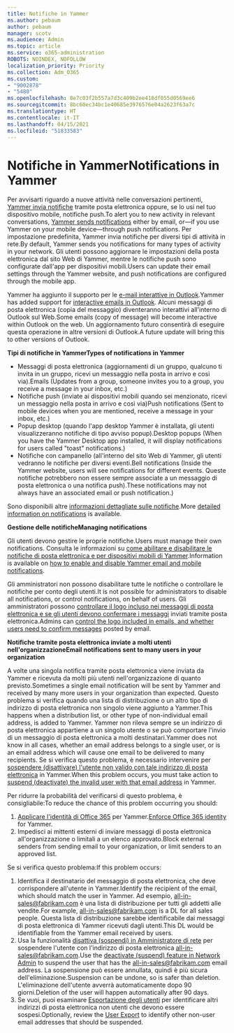 ```yaml
---
title: Notifiche in Yammer
ms.author: pebaum
author: pebaum
manager: scotv
ms.audience: Admin
ms.topic: article
ms.service: o365-administration
ROBOTS: NOINDEX, NOFOLLOW
localization_priority: Priority
ms.collection: Adm_O365
ms.custom:
- "9002878"
- "5480"
ms.openlocfilehash: 8e7c03f2b557a7d3c409b2ee418df055d0569ee6
ms.sourcegitcommit: 8bc60ec34bc1e40685e3976576e04a2623f63a7c
ms.translationtype: HT
ms.contentlocale: it-IT
ms.lasthandoff: 04/15/2021
ms.locfileid: "51833583"
---
```

# <a name="notifications-in-yammer"></a><span data-ttu-id="fc845-102">Notifiche in Yammer</span><span class="sxs-lookup"><span data-stu-id="fc845-102">Notifications in Yammer</span></span>

<span data-ttu-id="fc845-103">Per avvisarti riguardo a nuove attività nelle conversazioni pertinenti, [Yammer invia notifiche](https://support.microsoft.com/en-gb/office/enable-or-disable-yammer-email-and-phone-notifications-93e530e0-189f-4768-8f28-7683d48cc996) tramite posta elettronica oppure, se lo usi nel tuo dispositivo mobile, notifiche push.</span><span class="sxs-lookup"><span data-stu-id="fc845-103">To alert you to new activity in relevant conversations, [Yammer sends notifications](https://support.microsoft.com/en-gb/office/enable-or-disable-yammer-email-and-phone-notifications-93e530e0-189f-4768-8f28-7683d48cc996) either by email, or—if you use Yammer on your mobile device—through push notifications.</span></span> <span data-ttu-id="fc845-104">Per impostazione predefinita, Yammer invia notifiche per diversi tipi di attività in rete.</span><span class="sxs-lookup"><span data-stu-id="fc845-104">By default, Yammer sends you notifications for many types of activity in your network.</span></span> <span data-ttu-id="fc845-105">Gli utenti possono aggiornare le impostazioni della posta elettronica dal sito Web di Yammer, mentre le notifiche push sono configurate dall'app per dispositivi mobili.</span><span class="sxs-lookup"><span data-stu-id="fc845-105">Users can update their email settings through the Yammer website, and push notifications are configured through the mobile app.</span></span> 

<span data-ttu-id="fc845-106">Yammer ha aggiunto il supporto per le [e-mail interattive in Outlook](https://techcommunity.microsoft.com/t5/outlook-blog/interactive-yammer-emails-in-outlook-on-the-web-are-here/ba-p/1209420).</span><span class="sxs-lookup"><span data-stu-id="fc845-106">Yammer has added support for [interactive emails in Outlook](https://techcommunity.microsoft.com/t5/outlook-blog/interactive-yammer-emails-in-outlook-on-the-web-are-here/ba-p/1209420).</span></span> <span data-ttu-id="fc845-107">Alcuni messaggi di posta elettronica (copia del messaggio) diventeranno interattivi all'interno di Outlook sul Web.</span><span class="sxs-lookup"><span data-stu-id="fc845-107">Some emails (copy of message) will become interactive within Outlook on the web.</span></span> <span data-ttu-id="fc845-108">Un aggiornamento futuro consentirà di eseguire questa operazione in altre versioni di Outlook.</span><span class="sxs-lookup"><span data-stu-id="fc845-108">A future update will bring this to other versions of Outlook.</span></span>

<span data-ttu-id="fc845-109">**Tipi di notifiche in Yammer**</span><span class="sxs-lookup"><span data-stu-id="fc845-109">**Types of notifications in Yammer**</span></span>

- <span data-ttu-id="fc845-110">Messaggi di posta elettronica (aggiornamenti di un gruppo, qualcuno ti invita in un gruppo, ricevi un messaggio nella posta in arrivo e così via).</span><span class="sxs-lookup"><span data-stu-id="fc845-110">Emails (Updates from a group, someone invites you to a group, you receive a message in your inbox, etc.)</span></span>
- <span data-ttu-id="fc845-111">Notifiche push (inviate ai dispositivi mobili quando sei menzionato, ricevi un messaggio nella posta in arrivo e così via)</span><span class="sxs-lookup"><span data-stu-id="fc845-111">Push notifications (Sent to mobile devices when you are mentioned, receive a message in your inbox, etc.)</span></span>
- <span data-ttu-id="fc845-112">Popup desktop (quando l'app desktop Yammer è installata, gli utenti visualizzeranno notifiche di tipo avviso popup).</span><span class="sxs-lookup"><span data-stu-id="fc845-112">Desktop popups (When you have the Yammer Desktop app installed, it will display notifications for users called "toast" notifications.)</span></span>
- <span data-ttu-id="fc845-113">Notifiche con campanello (all'interno del sito Web di Yammer, gli utenti vedranno le notifiche per diversi eventi.</span><span class="sxs-lookup"><span data-stu-id="fc845-113">Bell notifications (Inside the Yammer website, users will see notifications for different events.</span></span> <span data-ttu-id="fc845-114">Queste notifiche potrebbero non essere sempre associate a un messaggio di posta elettronica o una notifica push).</span><span class="sxs-lookup"><span data-stu-id="fc845-114">These notifications may not always have an associated email or push notification.)</span></span>

<span data-ttu-id="fc845-115">Sono disponibili altre [informazioni dettagliate sulle notifiche](https://support.microsoft.com/en-gb/office/enable-or-disable-yammer-email-and-phone-notifications-93e530e0-189f-4768-8f28-7683d48cc996).</span><span class="sxs-lookup"><span data-stu-id="fc845-115">More [detailed information on notifications](https://support.microsoft.com/en-gb/office/enable-or-disable-yammer-email-and-phone-notifications-93e530e0-189f-4768-8f28-7683d48cc996) is available.</span></span>

<span data-ttu-id="fc845-116">**Gestione delle notifiche**</span><span class="sxs-lookup"><span data-stu-id="fc845-116">**Managing notifications**</span></span>

<span data-ttu-id="fc845-117">Gli utenti devono gestire le proprie notifiche.</span><span class="sxs-lookup"><span data-stu-id="fc845-117">Users must manage their own notifications.</span></span> <span data-ttu-id="fc845-118">Consulta le informazioni su [come abilitare e disabilitare le notifiche di posta elettronica e per dispositivi mobili di Yammer](https://support.microsoft.com/en-gb/office/enable-or-disable-yammer-email-and-phone-notifications-93e530e0-189f-4768-8f28-7683d48cc996).</span><span class="sxs-lookup"><span data-stu-id="fc845-118">Information is available on [how to enable and disable Yammer email and mobile notifications](https://support.microsoft.com/en-gb/office/enable-or-disable-yammer-email-and-phone-notifications-93e530e0-189f-4768-8f28-7683d48cc996).</span></span> 

<span data-ttu-id="fc845-119">Gli amministratori non possono disabilitare tutte le notifiche o controllare le notifiche per conto degli utenti.</span><span class="sxs-lookup"><span data-stu-id="fc845-119">It is not possible for administrators to disable all notifications, or control notifications, on behalf of users.</span></span> <span data-ttu-id="fc845-120">Gli amministratori possono [controllare il logo incluso nei messaggi di posta elettronica e se gli utenti devono confermare i messaggi](https://docs.microsoft.com/yammer/configure-your-yammer-network/configure-email-and-yammer) inviati tramite posta elettronica.</span><span class="sxs-lookup"><span data-stu-id="fc845-120">Admins can [control the logo included in emails, and whether users need to confirm messages](https://docs.microsoft.com/yammer/configure-your-yammer-network/configure-email-and-yammer) posted by email.</span></span>

<span data-ttu-id="fc845-121">**Notifiche tramite posta elettronica inviate a molti utenti nell'organizzazione**</span><span class="sxs-lookup"><span data-stu-id="fc845-121">**Email notifications sent to many users in your organization**</span></span>

<span data-ttu-id="fc845-122">A volte una singola notifica tramite posta elettronica viene inviata da Yammer e ricevuta da molti più utenti nell'organizzazione di quanto previsto.</span><span class="sxs-lookup"><span data-stu-id="fc845-122">Sometimes a single email notification will be sent by Yammer and received by many more users in your organization than expected.</span></span> <span data-ttu-id="fc845-123">Questo problema si verifica quando una lista di distribuzione o un altro tipo di indirizzo di posta elettronica non singolo viene aggiunto a Yammer.</span><span class="sxs-lookup"><span data-stu-id="fc845-123">This happens when a distribution list, or other type of non-individual email address, is added to Yammer.</span></span> <span data-ttu-id="fc845-124">Yammer non rileva sempre se un indirizzo di posta elettronica appartiene a un singolo utente o se può comportare l'invio di un messaggio di posta elettronica a molti destinatari.</span><span class="sxs-lookup"><span data-stu-id="fc845-124">Yammer does not know in all cases, whether an email address belongs to a single user, or is an email address which will cause one email to be delivered to many recipients.</span></span> <span data-ttu-id="fc845-125">Se si verifica questo problema, è necessario intervenire per [sospendere (disattivare) l'utente non valido con tale indirizzo di posta elettronica](https://docs.microsoft.com/yammer/manage-yammer-users/add-block-or-remove-users#remove-users) in Yammer.</span><span class="sxs-lookup"><span data-stu-id="fc845-125">When this problem occurs, you must take action to [suspend (deactivate) the invalid user with that email address](https://docs.microsoft.com/yammer/manage-yammer-users/add-block-or-remove-users#remove-users) in Yammer.</span></span> 

<span data-ttu-id="fc845-126">Per ridurre la probabilità del verificarsi di questo problema, è consigliabile:</span><span class="sxs-lookup"><span data-stu-id="fc845-126">To reduce the chance of this problem occurring you should:</span></span>

1. <span data-ttu-id="fc845-127">[Applicare l'identità di Office 365](https://docs.microsoft.com/yammer/configure-your-yammer-network/enforce-office-365-identity) per Yammer.</span><span class="sxs-lookup"><span data-stu-id="fc845-127">[Enforce Office 365 identity](https://docs.microsoft.com/yammer/configure-your-yammer-network/enforce-office-365-identity) for Yammer.</span></span>
2. <span data-ttu-id="fc845-128">Impedisci ai mittenti esterni di inviare messaggi di posta elettronica all'organizzazione o limitali a un elenco approvato.</span><span class="sxs-lookup"><span data-stu-id="fc845-128">Block external senders from sending email to your organization, or limit senders to an approved list.</span></span>

<span data-ttu-id="fc845-129">Se si verifica questo problema:</span><span class="sxs-lookup"><span data-stu-id="fc845-129">If this problem occurs:</span></span>

1. <span data-ttu-id="fc845-130">Identifica il destinatario del messaggio di posta elettronica, che deve corrispondere all'utente in Yammer.</span><span class="sxs-lookup"><span data-stu-id="fc845-130">Identify the recipient of the email, which should match the user in Yammer.</span></span> <span data-ttu-id="fc845-131">Ad esempio, all-in-sales@fabrikam.com è una lista di distribuzione per tutti gli addetti alle vendite.</span><span class="sxs-lookup"><span data-stu-id="fc845-131">For example, all-in-sales@fabrikam.com is a DL for all sales people.</span></span> <span data-ttu-id="fc845-132">Questa lista di distribuzione sarebbe identificabile dai messaggi di posta elettronica di Yammer ricevuti dagli utenti.</span><span class="sxs-lookup"><span data-stu-id="fc845-132">This DL would be identifiable from the Yammer email received by users.</span></span>
2. <span data-ttu-id="fc845-133">Usa la funzionalità [disattiva (sospendi) in Amministratore di rete](https://docs.microsoft.com/yammer/manage-yammer-users/add-block-or-remove-users#remove-users) per sospendere l'utente con l'indirizzo di posta elettronica all-in-sales@fabrikam.com.</span><span class="sxs-lookup"><span data-stu-id="fc845-133">Use the [deactivate (suspend) feature in Network Admin](https://docs.microsoft.com/yammer/manage-yammer-users/add-block-or-remove-users#remove-users) to suspend the user that has the all-in-sales@fabrikam.com email address.</span></span> <span data-ttu-id="fc845-134">La sospensione può essere annullata, quindi è più sicura dell'eliminazione.</span><span class="sxs-lookup"><span data-stu-id="fc845-134">Suspension can be undone, so is safer than deletion.</span></span> <span data-ttu-id="fc845-135">L'eliminazione dell'utente avverrà automaticamente dopo 90 giorni.</span><span class="sxs-lookup"><span data-stu-id="fc845-135">Deletion of the user will happen automatically after 90 days.</span></span>
3. <span data-ttu-id="fc845-136">Se vuoi, puoi esaminare [Esportazione degli utenti](https://docs.microsoft.com/yammer/manage-security-and-compliance/export-yammer-enterprise-data#ExportUsers) per identificare altri indirizzi di posta elettronica non utenti che devono essere sospesi.</span><span class="sxs-lookup"><span data-stu-id="fc845-136">Optionally, review the [User Export](https://docs.microsoft.com/yammer/manage-security-and-compliance/export-yammer-enterprise-data#ExportUsers) to identify other non-user email addresses that should be suspended.</span></span>
